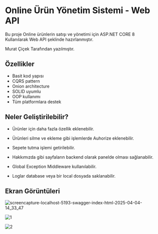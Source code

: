 
# Online Ürün Yönetim Sistemi - Web API

Bu proje Online ürünlerin satışı ve yönetimi için ASP.NET CORE 8 Kullanılarak Web API şeklinde hazırlanmıştır.

Murat Çiçek Tarafından yazılmıştır.


## Özellikler

- Basit kod yapısı
- CQRS pattern
- Onion architecture
- SOLID uyumlu
- OOP kullanımı
- Tüm platformlara destek



  
## Neler Geliştirilebilir?

- Ürünler için daha fazla özellik eklenebilir.

- Ürünleri silme ve ekleme gibi işlemlerde Auhorize eklenebilir.

- Sepete tutma işlemi getirilebilir.

- Hakkımızda gibi sayfaların backend olarak panelde olması sağlanabilir.

- Global Exception Middleware kullanılabilir.

- Loglar database veya bir local dosyada saklanabilir.



## Ekran Görüntüleri

![screencapture-localhost-5193-swagger-index-html-2025-04-04-14_33_47](https://github.com/user-attachments/assets/347e7d70-c339-4018-8f4e-46759d549db9)

![1](https://github.com/user-attachments/assets/7a1e43ec-85da-4900-a741-d64209aee424)

![2](https://github.com/user-attachments/assets/194154be-7f64-455f-abb0-bcd27a3863be)
